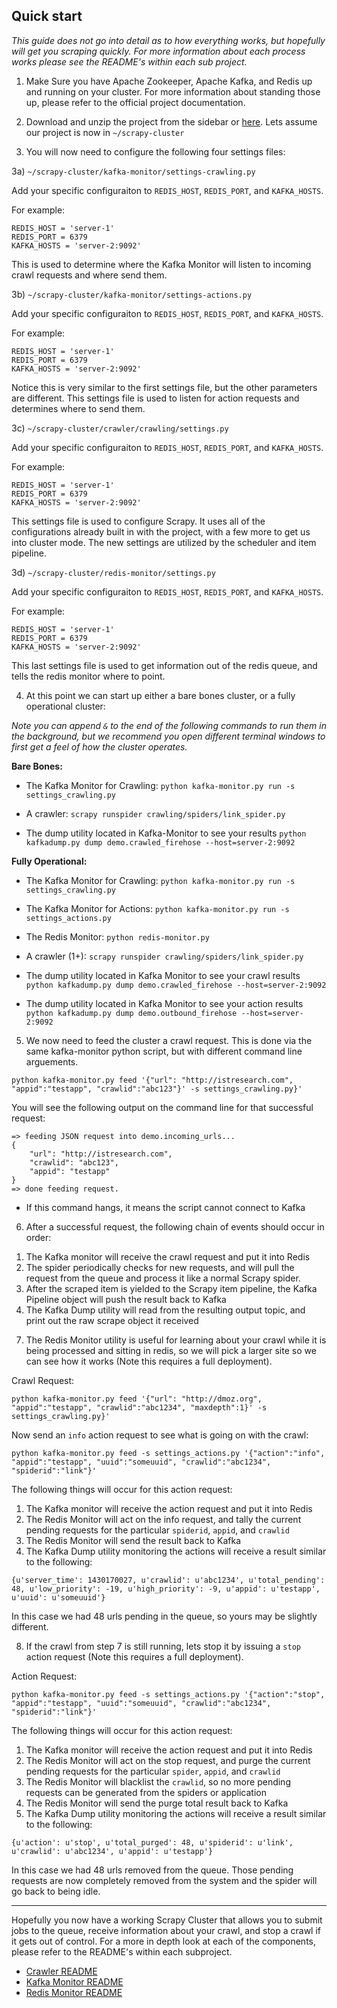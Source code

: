 ## Quick start

*This guide does not go into detail as to how everything works, but hopefully will get you scraping quickly. For more information about each process works please see the README's within each sub project.*

1) Make Sure you have Apache Zookeeper, Apache Kafka, and Redis up and running on your cluster. For more information about standing those up, please refer to the official project documentation.

2) Download and unzip the project from the sidebar or [here](https://github.com/istresearch/scrapy-cluster/archive/master.zip). Lets assume our project is now in `~/scrapy-cluster`

3) You will now need to configure the following four settings files:

3a) `~/scrapy-cluster/kafka-monitor/settings-crawling.py`

Add your specific configuraiton to `REDIS_HOST`, `REDIS_PORT`, and `KAFKA_HOSTS`.

For example:
```
REDIS_HOST = 'server-1'
REDIS_PORT = 6379
KAFKA_HOSTS = 'server-2:9092'
```

This is used to determine where the Kafka Monitor will listen to incoming crawl requests and where send them.

3b) `~/scrapy-cluster/kafka-monitor/settings-actions.py`

Add your specific configuraiton to `REDIS_HOST`, `REDIS_PORT`, and `KAFKA_HOSTS`.

For example:
```
REDIS_HOST = 'server-1'
REDIS_PORT = 6379
KAFKA_HOSTS = 'server-2:9092'
```

Notice this is very similar to the first settings file, but the other parameters are different. This settings file is used to listen for action requests and determines where to send them.

3c) `~/scrapy-cluster/crawler/crawling/settings.py`

Add your specific configuraiton to `REDIS_HOST`, `REDIS_PORT`, and `KAFKA_HOSTS`.

For example:
```
REDIS_HOST = 'server-1'
REDIS_PORT = 6379
KAFKA_HOSTS = 'server-2:9092'
```

This settings file is used to configure Scrapy. It uses all of the configurations already built in with the project, with a few more to get us into cluster mode. The new settings are utilized by the scheduler and item pipeline.

3d) `~/scrapy-cluster/redis-monitor/settings.py`

Add your specific configuraiton to `REDIS_HOST`, `REDIS_PORT`, and `KAFKA_HOSTS`.

For example:
```
REDIS_HOST = 'server-1'
REDIS_PORT = 6379
KAFKA_HOSTS = 'server-2:9092'
```

This last settings file is used to get information out of the redis queue, and tells the redis monitor where to point.

4) At this point we can start up either a bare bones cluster, or a fully operational cluster:

*Note you can append `&` to the end of the following commands to run them in the background, but we recommend you open different terminal windows to first get a feel of how the cluster operates.*

**Bare Bones:**
  * The Kafka Monitor for Crawling:
`python kafka-monitor.py run -s settings_crawling.py`

  * A crawler:
`scrapy runspider crawling/spiders/link_spider.py`

  * The dump utility located in Kafka-Monitor to see your results
`python kafkadump.py dump demo.crawled_firehose --host=server-2:9092`

**Fully Operational:**
  * The Kafka Monitor for Crawling:
`python kafka-monitor.py run -s settings_crawling.py`

  * The Kafka Monitor for Actions:
`python kafka-monitor.py run -s settings_actions.py`

  * The Redis Monitor:
`python redis-monitor.py`

  * A crawler (1+):
`scrapy runspider crawling/spiders/link_spider.py`

  * The dump utility located in Kafka Monitor to see your crawl results
`python kafkadump.py dump demo.crawled_firehose --host=server-2:9092`

  * The dump utility located in Kafka Monitor to see your action results
`python kafkadump.py dump demo.outbound_firehose --host=server-2:9092`

5) We now need to feed the cluster a crawl request. This is done via the same kafka-monitor python script, but with different command line arguements.

`python kafka-monitor.py feed '{"url": "http://istresearch.com", "appid":"testapp", "crawlid":"abc123"}' -s settings_crawling.py}'`

You will see the following output on the command line for that successful request:
```
=> feeding JSON request into demo.incoming_urls...
{
    "url": "http://istresearch.com",
    "crawlid": "abc123",
    "appid": "testapp"
}
=> done feeding request.
```
- If this command hangs, it means the script cannot connect to Kafka

6) After a successful request, the following chain of events should occur in order:
  1. The Kafka monitor will receive the crawl request and put it into Redis
  2. The spider periodically checks for new requests, and will pull the request from the queue and process it like a normal Scrapy spider.
  3. After the scraped item is yielded to the Scrapy item pipeline, the Kafka Pipeline object will push the result back to Kafka
  4. The Kafka Dump utility will read from the resulting output topic, and print out the raw scrape object it received


7) The Redis Monitor utility is useful for learning about your crawl while it is being processed and sitting in redis, so we will pick a larger site so we can see how it works (Note this requires a full deployment).

Crawl Request:

`python kafka-monitor.py feed '{"url": "http://dmoz.org", "appid":"testapp", "crawlid":"abc1234", "maxdepth":1}' -s settings_crawling.py}'`

Now send an `info` action request to see what is going on with the crawl:

`python kafka-monitor.py feed -s settings_actions.py '{"action":"info", "appid":"testapp", "uuid":"someuuid", "crawlid":"abc1234", "spiderid":"link"}'`

The following things will occur for this action request:
  1. The Kafka monitor will receive the action request and put it into Redis
  2. The Redis Monitor will act on the info request, and tally the current pending requests for the particular `spiderid`, `appid`, and `crawlid`
  3. The Redis Monitor will send the result back to Kafka
  4. The Kafka Dump utility monitoring the actions will receive a result similar to the following:

```
{u'server_time': 1430170027, u'crawlid': u'abc1234', u'total_pending': 48, u'low_priority': -19, u'high_priority': -9, u'appid': u'testapp', u'uuid': u'someuuid'}
```
In this case we had 48 urls pending in the queue, so yours may be slightly different.

8) If the crawl from step 7 is still running, lets stop it by issuing a `stop` action request (Note this requires a full deployment).

Action Request:

`python kafka-monitor.py feed -s settings_actions.py '{"action":"stop", "appid":"testapp", "uuid":"someuuid", "crawlid":"abc1234", "spiderid":"link"}'`

The following things will occur for this action request:
  1. The Kafka monitor will receive the action request and put it into Redis
  2. The Redis Monitor will act on the stop request, and purge the current pending requests for the particular `spider`, `appid`, and `crawlid`
  3. The Redis Monitor will blacklist the `crawlid`, so no more pending requests can be generated from the spiders or application
  3. The Redis Monitor will send the purge total result back to Kafka
  4. The Kafka Dump utility monitoring the actions will receive a result similar to the following:

```
{u'action': u'stop', u'total_purged': 48, u'spiderid': u'link', u'crawlid': u'abc1234', u'appid': u'testapp'}
```
In this case we had 48 urls removed from the queue. Those pending requests are now completely removed from the system and the spider will go back to being idle.

___

Hopefully you now have a working Scrapy Cluster that allows you to submit jobs to the queue, receive information about your crawl, and stop a crawl if it gets out of control. For a more in depth look at each of the components, please refer to the README's within each subproject.
  * [Crawler README](https://github.com/istresearch/scrapy-cluster/blob/master/crawler/README.md)
  * [Kafka Monitor README](https://github.com/istresearch/scrapy-cluster/blob/master/kafka-monitor/README.md)
  * [Redis Monitor README](https://github.com/istresearch/scrapy-cluster/blob/master/redis-monitor/README.md)






